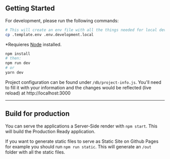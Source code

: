 ## Getting Started

For development, please run the following commands:

```bash
# This will create an env file with all the things needed for local development (rewrites paths, etc.)
cp .template.env .env.development.local
```

*Requieres [Node](https://nodejs.org/en/) installed.

```bash
npm install
# then:
npm run dev
# or
yarn dev
```

Project configuration can be found under `/db/project-info.js`. You'll need to fill it with your information and the changes would be reflected (live reload) at http://localhost:3000

---

## Build for production

You can serve the applications a Server-Side render with `npm start`. This will build the Production Ready application.

If you want to generate static files to serve as Static Site on Github Pages for example you should run `npm run static`. This will generate an `/out` folder with all the static files.
